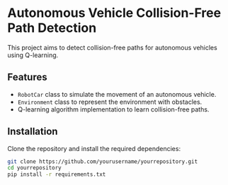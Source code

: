 # Autonomous Vehicle Collision-Free Path Detection

This project aims to detect collision-free paths for autonomous vehicles using Q-learning.

## Features

- `RobotCar` class to simulate the movement of an autonomous vehicle.
- `Environment` class to represent the environment with obstacles.
- Q-learning algorithm implementation to learn collision-free paths.

## Installation

Clone the repository and install the required dependencies:

```bash
git clone https://github.com/yourusername/yourrepository.git
cd yourrepository
pip install -r requirements.txt

